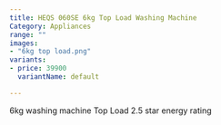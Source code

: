 ```yaml
---
title: HEQS 060SE 6kg Top Load Washing Machine
Category: Appliances
range: ""
images:
- "6kg top load.png"
variants:
- price: 39900
  variantName: default

---
```

6kg washing machine
Top Load
2.5 star energy rating